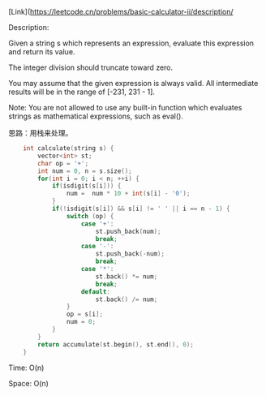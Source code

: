 [Link](https://leetcode.cn/problems/basic-calculator-ii/description/

Description:

Given a string s which represents an expression, evaluate this expression and return its value. 

The integer division should truncate toward zero.

You may assume that the given expression is always valid. All intermediate results will be in the range of [-231, 231 - 1].

Note: You are not allowed to use any built-in function which evaluates strings as mathematical expressions, such as eval().

思路：用栈来处理。

```c++
    int calculate(string s) {
        vector<int> st;
        char op = '+';
        int num = 0, n = s.size();
        for(int i = 0; i < n; ++i) {
            if(isdigit(s[i])) {
                num =  num * 10 + int(s[i] - '0');
            }
            if(!isdigit(s[i]) && s[i] != ' ' || i == n - 1) {
                switch (op) {
                    case '+':
                        st.push_back(num);
                        break;
                    case '-':
                        st.push_back(-num);
                        break;
                    case '*':
                        st.back() *= num;
                        break;
                    default:
                        st.back() /= num;
                }
                op = s[i];
                num = 0;
            }
        }
        return accumulate(st.begin(), st.end(), 0);
    }
```

Time: O(n)

Space: O(n)

